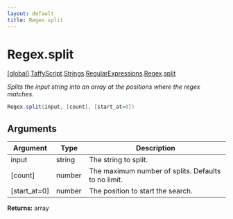 ```yaml
---
layout: default
title: Regex.split
---
```


# Regex.split

[\[global\]]({{site.baseurl}}/docs/).[TaffyScript]({{site.baseurl}}/docs/TaffyScript/).[Strings]({{site.baseurl}}/docs/TaffyScript/Strings/).[RegularExpressions]({{site.baseurl}}/docs/TaffyScript/Strings/RegularExpressions/).[Regex]({{site.baseurl}}/docs/TaffyScript/Strings/RegularExpressions/Regex/).[split]({{site.baseurl}}/docs/TaffyScript/Strings/RegularExpressions/Regex/split/)

_Splits the input string into an array at the positions where the regex matches._

```cs
Regex.split(input, [count], [start_at=0])
```

## Arguments

<table>
  <col width="15%">
  <col width="15%">
  <thead>
    <tr>
      <th>Argument</th>
      <th>Type</th>
      <th>Description</th>
    </tr>
  </thead>
  <tbody>
    <tr>
      <td>input</td>
      <td>string</td>
      <td>The string to split.</td>
    </tr>
    <tr>
      <td>[count]</td>
      <td>number</td>
      <td>The maximum number of splits. Defaults to no limit.</td>
    </tr>
    <tr>
      <td>[start_at=0]</td>
      <td>number</td>
      <td>The position to start the search.</td>
    </tr>
  </tbody>
</table>

**Returns:** array
